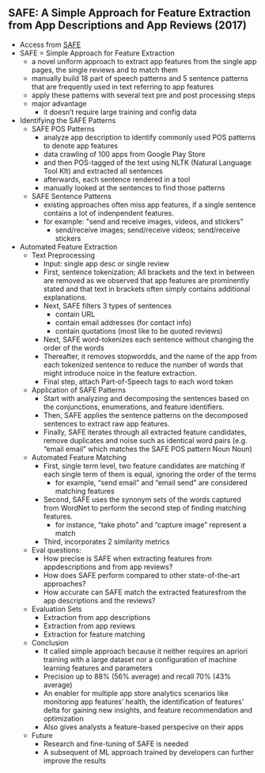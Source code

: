 ## SAFE: A Simple Approach for Feature Extraction from App Descriptions and App Reviews (2017)
* Access from [SAFE]
* SAFE = Simple Approach for Feature Extraction
    * a novel uniform approach to extract app features from the single app pages, the single reviews and to match them
    * manually build 18 part of speech patterns and 5 sentence patterns that are frequently used in text referring to app features
    * apply these patterns with several text pre and post processing steps
    * major advantage
        * it doesn’t require large training and config data
* Identifying the SAFE Patterns
    * SAFE POS Patterns
        * analyze app description to identify commonly used POS patterns to denote app features
        * data crawling of 100 apps from Google Play Store
        * and then POS-tagged of the text using NLTK (Natural Language Tool KIt) and extracted all sentences
        * afterwards, each sentence rendered in a tool
        * manually looked at the sentences to find those patterns
    * SAFE Sentence Patterns
        * existing approaches often miss app features, if a single sentence contains a lot of indenpendent features.
        * for example: "send and receive images, videos, and stickers"
            * send/receive images; send/receive videos; send/receive stickers
* Automated Feature Extraction
    * Text Preprocessing
        * Input: single app desc or single review
        * First, sentence tokenization; All brackets and the text in between are removed as we observed that app features are prominently stated and that text in brackets often simply contains additional explanations.
        * Next, SAFE filters 3 types of sentences
            * contain URL
            * contain email addresses (for contact info)
            * contain quotations (most like to be quoted reviews)
        * Next, SAFE word-tokenizes each sentence without changing the order of the words
        * Thereafter, it removes stopwordds, and the name of the app from each tokenized sentence to reduce the number of words that might introduce noice in the feature extraction.
        * Final step, attach Part-of-Speech tags to each word token
    * Application of SAFE Patterns
        * Start with analyzing and decomposing the sentences based on the conjunctions, enumerations, and feature identifiers.
        * Then, SAFE applies the sentence patterns on the decomposed sentences to extract raw app features.
        * Finally, SAFE iterates through all extracted feature candidates, remove duplicates and noise such as identical word pairs (e.g. “email email” which matches the SAFE POS pattern Noun Noun)
    * Automated Feature Matching
        * First, single term level, two feature candidates are matching if each single term of them is equal, ignoring the order of the terms
            * for example, “send email” and “email send” are considered matching features
        * Second, SAFE uses the synonym sets of the words captured from WordNet to perform the second step of finding matching features.
            * for instance, “take photo” and “capture image” represent a match
        * Third, incorporates 2 similarity metrics
    * Eval questions:
        * How precise is SAFE when extracting features from appdescriptions and from app reviews?
        * How does SAFE perform compared to other state-of-the-art approaches?
        * How accurate can SAFE match the extracted featuresfrom the app descriptions and the reviews?
    * Evaluation Sets
        * Extraction from app descriptions
        * Extraction from app reviews
        * Extraction for feature matching
    * Conclusion
        * It called simple approach because it neither requires an apriori training with a large dataset nor a configuration of machine learning features and parameters
        * Precision up to 88% (56% average) and recall 70% (43% average)
        * An enabler for multiple app store analytics scenarios like monitoring app features’ health, the identification of features’ delta for gaining new insights, and feature recommendation and optimization
        * Also gives analysts a feature-based perspecive on their apps
    * Future
        * Research and fine-tuning of SAFE is needed
        * A subsequent of ML approach trained by developers can further improve the results





[SAFE]: https://ieeexplore.ieee.org/abstract/document/8048887/